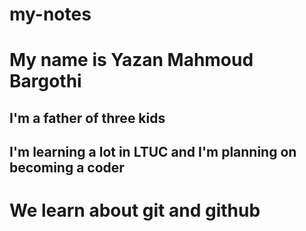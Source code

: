 # my-notes
# My name is Yazan Mahmoud Bargothi <br>
## I'm a father of three kids
## I'm learning a lot in LTUC and I'm planning on becoming a coder<br>
# We learn about git and github